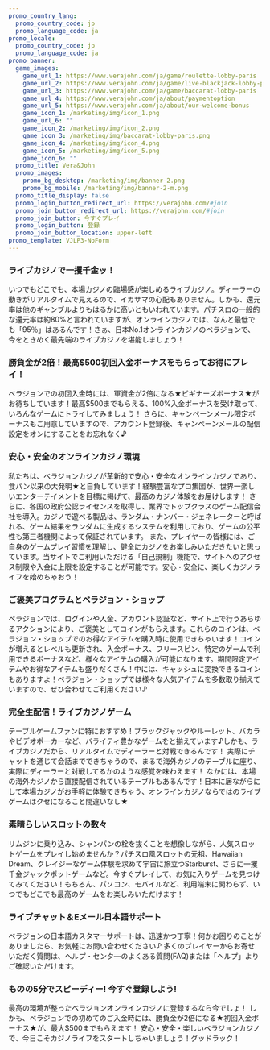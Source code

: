 ```yaml
---
promo_country_lang:
  promo_country_code: jp
  promo_language_code: ja
promo_locale:
  promo_country_code: jp
  promo_language_code: ja
promo_banner:
  game_images:
    game_url_1: https://www.verajohn.com/ja/game/roulette-lobby-paris
    game_url_2: https://www.verajohn.com/ja/game/live-blackjack-lobby-paris
    game_url_3: https://www.verajohn.com/ja/game/baccarat-lobby-paris
    game_url_4: https://www.verajohn.com/ja/about/paymentoption
    game_url_5: https://www.verajohn.com/ja/about/our-welcome-bonus
    game_icon_1: /marketing/img/icon_1.png
    game_url_6: ""
    game_icon_2: /marketing/img/icon_2.png
    game_icon_3: /marketing/img/baccarat-lobby-paris.png
    game_icon_4: /marketing/img/icon_4.png
    game_icon_5: /marketing/img/icon_5.png
    game_icon_6: ""
  promo_title: Vera&John
  promo_images:
    promo_bg_desktop: /marketing/img/banner-2.png
    promo_bg_mobile: /marketing/img/banner-2-m.png
  promo_title_display: false
  promo_login_button_redirect_url: https://verajohn.com/#join
  promo_join_button_redirect_url: https://verajohn.com/#join
  promo_join_button: 今すぐプレイ
  promo_login_button: 登録
  promo_join_button_location: upper-left
promo_template: VJLP3-NoForm
---
```

<h3>ライブカジノで一攫千金ッ！<br></h3>
                <p>いつでもどこでも、本場カジノの臨場感が楽しめるライブカジノ。ディーラーの動きがリアルタイムで見えるので、イカサマの心配もありません。しかも、還元率は他のギャンブルよりもはるかに高いともいわれています。パチスロの一般的な還元率は約80%と言われていますが、オンラインカジノでは、なんと最低でも「95％」はあるんです！さぁ、日本No.1オンラインカジノのベラジョンで、今をときめく最先端のライブカジノを堪能しましょう！</p>

<h3>勝負金が2倍！最高$500初回入金ボーナスをもらってお得にプレイ！<br></h3>
<p>ベラジョンでの初回入金時には、軍資金が2倍になる★ビギナーズボーナス★がお待ちしています！最高$500までもらえる、100%入金ボーナスを受け取って、いろんなゲームにトライしてみましょう！
さらに、キャンペーンメール限定ボーナスもご用意していますので、アカウント登録後、キャンペーンメールの配信設定をオンにすることをお忘れなく♪</p>

<h3>安心・安全のオンラインカジノ環境<br></h3>
<p>私たちは、ベラジョンカジノが革新的で安心・安全なオンラインカジノであり、食パン以来の大発明★と自負しています！経験豊富なプロ集団が、世界一楽しいエンターテイメントを目標に掲げて、最高のカジノ体験をお届けします！
さらに、各国の政府公認ライセンスを取得し、業界でトップクラスのゲーム配信会社を導入。カジノで遊べる製品は、ランダム・ナンバー・ジェネレーターと呼ばれる、ゲーム結果をランダムに生成するシステムを利用しており、ゲームの公平性も第三者機関によって保証されています。
また、プレイヤーの皆様には、ご自身のゲームプレイ習慣を理解し、健全にカジノをお楽しみいただきたいと思っています。当サイトでご利用いただける「自己規制」機能で、サイトへのアクセス制限や入金に上限を設定することが可能です。安心・安全に、楽しくカジノライフを始めちゃおう！</p>

<h3>ご褒美プログラムとベラジョン・ショップ<br></h3>
<p>ベラジョンでは、ログインや入金、アカウント認証など、サイト上で行うあらゆるアクションにより、ご褒美としてコインがもらえます。これらのコインは、ベラジョン・ショップでのお得なアイテムを購入時に使用できちゃいます！コインが増えるとレベルも更新され、入金ボーナス、フリースピン、特定のゲームで利用できるボーナスなど、様々なアイテムの購入が可能になります。期間限定アイテムやお得なアイテムも盛りだくさん！中には、キャッシュに変換できるコインもありますよ！ベラジョン・ショップでは様々な人気アイテムを多数取り揃えていますので、ぜひ合わせてご利用ください♪</p>

<h3>完全生配信！ライブカジノゲーム<br></h3>
<p>テーブルゲームファンに特におすすめ！ブラックジャックやルーレット、バカラやビデオポーカーなど、バライティ豊かなゲームをと揃えています♪しかも、ライブカジノだから、リアルタイムでディーラーと対戦できるんです！
実際にチャットを通じて会話までできちゃうので、まるで海外カジノのテーブルに座り、実際にディーラーと対戦してるかのような感覚を味わえます！
なかには、本場の海外カジノから直接配信されているテーブルもあるんです！日本に居ながらにして本場カジノがお手軽に体験できちゃう、オンラインカジノならではのライブゲームはクセになること間違いなし★</p>


<h3>素晴らしいスロットの数々<br></h3>
<p>リムジンに乗り込み、シャンパンの栓を抜くことを想像しながら、人気スロットゲームをプレイし始めませんか？パチスロ風スロットの元祖、Hawaiian Dream、クレイジーなゲーム体験を求めて宇宙に旅立つStarburst、さらに一攫千金ジャックポットゲームなど。今すぐプレイして、お気に入りゲームを見つけてみてください！もちろん、パソコン、モバイルなど、利用端末に関わらず、いつでもどこでも最高のゲームをお楽しみいただけます！</p>

<h3>ライブチャット＆Eメール日本語サポート<br></h3>
<p>ベラジョンの日本語カスタマーサポートは、迅速かつ丁寧！何かお困りのことがありましたら、お気軽にお問い合わせください♪ 多くのプレイヤーからお寄せいただく質問は、ヘルプ・センタ―のよくある質問(FAQ)または「ヘルプ」よりご確認いただけます。</p>

<h3>ものの5分でスピーディー! 今すぐ登録しよう!<br></h3>
<p>最高の環境が整ったベラジョンオンラインカジノに登録するなら今でしょ！
しかも、ベラジョンでの初めてのご入金時には、勝負金が2倍になる★初回入金ボーナス★が、最大$500までもらえます！
安心・安全・楽しいベラジョンカジノで、今日こそカジノライフをスタートしちゃいましょう！グッドラック！</p>
